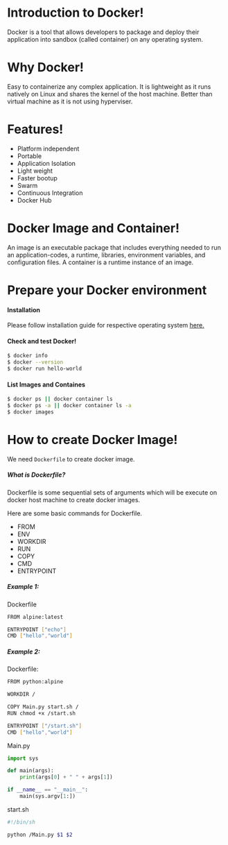 # Introduction to Docker!
Docker is a tool that allows developers to package and deploy their application into sandbox (called container) on any operating system.

# Why Docker!
Easy to containerize any complex application. It is lightweight as it runs natively on Linux and shares the kernel of the host machine. Better than virtual machine as it is not using hyperviser.

# Features!
  - Platform independent
  - Portable
  - Application Isolation
  - Light weight
  - Faster bootup
  - Swarm
  - Continuous Integration
  - Docker Hub

# Docker Image and Container!
An image is an executable package that includes everything needed to run an application-codes, a runtime, libraries, environment variables, and configuration files.
A container is a runtime instance of an image.

# Prepare your Docker environment
#### Installation
Please follow installation guide for respective operating system [here.](https://docs.docker.com/docker-for-mac/install/)

#### Check and test Docker!
```sh
$ docker info
$ docker --version
$ docker run hello-world
```

#### List Images and Containes
```sh
$ docker ps || docker container ls
$ docker ps -a || docker container ls -a
$ docker images
```

# How to create Docker Image!

We need `Dockerfile` to create docker image.
##### What is Dockerfile?

Dockerfile is some sequential sets of arguments which will be execute on docker host machine to create docker images.

Here are some basic commands for Dockerfile.
- FROM
- ENV
- WORKDIR
- RUN
- COPY
- CMD
- ENTRYPOINT

##### Example 1:

Dockerfile
```bash
FROM alpine:latest

ENTRYPOINT ["echo"]
CMD ["hello","world"]
```

##### Example 2:
Dockerfile:
```bash
FROM python:alpine

WORKDIR /

COPY Main.py start.sh /
RUN chmod +x /start.sh

ENTRYPOINT ["/start.sh"]
CMD ["hello","world"]
```

Main.py
```python
import sys

def main(args):
    print(args[0] + " " + args[1])

if __name__ == "__main__":
    main(sys.argv[1:])
```

start.sh
```bash
#!/bin/sh

python /Main.py $1 $2
```

